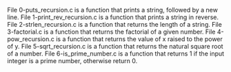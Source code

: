 File 0-puts_recursion.c is a function that prints a string, followed by a new line.
File 1-print_rev_recursion.c is a function that prints a string in reverse.
File 2-strlen_recursion.c is a function that returns the length of a string.
File 3-factorial.c is a function that returns the factorial of a given number.
File 4-pow_recursion.c is a function that returns the value of x raised to the power of y.
File 5-sqrt_recursion.c is a function that returns the natural square root of a number.
File 6-is_prime_number.c is a function that returns 1 if the input integer is a prime number, otherwise return 0.

